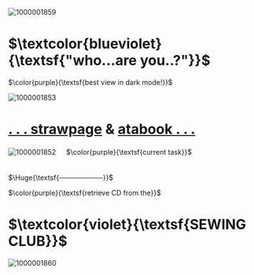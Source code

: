![1000001859](https://github.com/user-attachments/assets/e5ba341b-3418-4017-b015-8adb144c5ac1)

# $\textcolor{blueviolet}{\textsf{"who...are you..?"}}$
$\color{purple}{\textsf{best view in dark mode!}}$

  ![1000001853](https://github.com/user-attachments/assets/d3004da8-7477-4e83-a10a-a870a77c8749)


# [. . . strawpage](https://teamrabbit.straw.page)    &    [atabook . . .](https://teamrabi.atabook.org/)

![1000001852](https://github.com/user-attachments/assets/8e3f3553-151a-44ab-aeca-f2ca80812000)
ㅤ
$\color{purple}{\textsf{current task}}$ㅤㅤㅤㅤㅤㅤㅤㅤㅤㅤㅤㅤㅤㅤ

$\Huge{\textsf{─────────}}$

$\color{purple}{\textsf{retrieve CD from the}}$

#     $\textcolor{violet}{\textsf{SEWING CLUB}}$

![1000001860](https://github.com/user-attachments/assets/0d1d9180-8958-43bd-b73e-fa7f0ffb8653)

